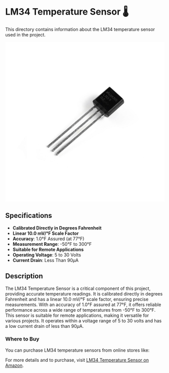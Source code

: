 # LM34 Temperature Sensor 🌡️

This directory contains information about the LM34 temperature sensor used in the project.

![LM34 Temperature Sensor](../../image/lm34.png)

## Specifications

- **Calibrated Directly in Degrees Fahrenheit**
- **Linear 10.0 mV/°F Scale Factor**
- **Accuracy**: 1.0°F Assured (at 77°F)
- **Measurement Range**: -50°F to 300°F
- **Suitable for Remote Applications**
- **Operating Voltage**: 5 to 30 Volts
- **Current Drain**: Less Than 90µA

## Description

The LM34 Temperature Sensor is a critical component of this project, providing accurate temperature readings. It is calibrated directly in degrees Fahrenheit and has a linear 10.0 mV/°F scale factor, ensuring precise measurements. With an accuracy of 1.0°F assured at 77°F, it offers reliable performance across a wide range of temperatures from -50°F to 300°F. This sensor is suitable for remote applications, making it versatile for various projects. It operates within a voltage range of 5 to 30 volts and has a low current drain of less than 90µA.

### Where to Buy

You can purchase LM34 temperature sensors from online stores like:

For more details and to purchase, visit [LM34 Temperature Sensor on Amazon](https://www.amazon.com/s?k=lm34+temperature+sensor).
